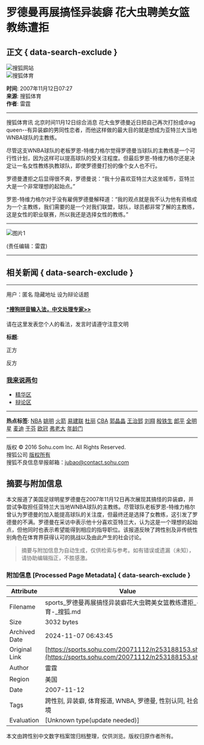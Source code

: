# 罗德曼再展搞怪异装癖 花大虫聘美女篮教练遭拒

## 正文 { data-search-exclude }


![搜狐网站](https://images.sohu.com/uiue/sohu_logo/2005/sohu_logo2.gif)  
![搜狐体育](https://sports.sohu.com/upload/simgs20110121/sports_gmlogo2.gif)  

**时间**: 2007年11月12日07:27  
**来源**: 搜狐体育  
**作者**: 雷霆  

---

搜狐体育讯 北京时间11月12日综合消息 花大虫罗德曼近日把自己再次打扮成drag queen--有异装癖的男同性恋者，而他这样做的最大目的就是想成为亚特兰大当地WNBA球队的主教练。

尽管这支WNBA球队的老板罗恩-特维力格尔觉得罗德曼当球队的主教练是一个可行性计划，因为这样可以提高球队的受关注程度。但最后罗恩-特维力格尔还是决定让一名女性教练执教球队，即使罗德曼打扮的像个女人也不行。

罗德曼遭拒之后显得很不爽，罗德曼说：“我十分喜欢亚特兰大这坐城市，亚特兰大是一个非常理想的起始点。”

罗恩-特维力格尔对于没有雇佣罗德曼解释道：“我的观点就是我不认为他有资格成为一个主教练，我们需要的是一个对我们联盟，球队，球员都非常了解的主教练，这是女性的职业联赛，所以我还是选择女性的教练。”

---

![图片1](https://photocdn.sohu.com/20070101/Img247386504.gif)  

(责任编辑：雷霆)

---

## 相关新闻 { data-search-exclude }

---

用户：匿名 隐藏地址 设为辩论话题

#### [*搜狗拼音输入法，中文处理专家>>](https://pinyin.sogou.com?p=51231100)

请在这里发表您个人的看法，发言时请遵守注意文明

**标题**:

正方

反方

### [我来说两句](https://comment2.news.sohu.com/viewcomments.action?id=253188153)

- [精华区](https://comment2.news.sohu.com/viewelites.action?id=253188153)
- [辩论区](https://comment2.news.sohu.com/viewdebates.action?id=253188153)

---

**热点标签**: [NBA](https://tag.blog.sohu.com/NBA/) [姚明](https://tag.blog.sohu.com/%D2%A6%C3%F7/) [火箭](https://tag.blog.sohu.com/%BB%F0%BC%FD/) [易建联](https://tag.blog.sohu.com/%D2%D7%BD%A8%C1%AA/) [杜丽](https://tag.blog.sohu.com/%B6%C5%C0%F6/) [CBA](https://tag.blog.sohu.com/CBA/) [郭晶晶](https://tag.blog.sohu.com/%B9%F9%BE%A7%BE%A7/) [王治郅](https://tag.blog.sohu.com/%CD%F5%D6%CE%DB%A4/) [刘翔](https://tag.blog.sohu.com/%C1%F5%CF%E8/) [殷铁生](https://tag.blog.sohu.com/%D2%F3%CC%FA%C9%FA/) [郎平](https://tag.blog.sohu.com/%C0%C9%C6%BD/) [全明星](https://tag.blog.sohu.com/%C8%AB%C3%F7%D0%C7/) [麦迪](https://tag.blog.sohu.com/%C2%F3%B5%CF/) [于芬](https://tag.blog.sohu.com/%D3%DA%B7%D2/) [欧冠](https://tag.blog.sohu.com/%C5%B7%B9%DA/) [弗老大](https://tag.blog.sohu.com/%B8%A5%C0%CF%B4%F3/) [年龄门](https://tag.blog.sohu.com/%C4%EA%C1%E4%C3%C5/)  

---

版权 © 2016 Sohu.com Inc. All Rights Reserved.  
搜狐公司 [版权所有](https://corp.sohu.com/s2007/copyright/)  
搜狐不良信息举报邮箱：[jubao@contact.sohu.com](mailto:jubao@contact.sohu.com)

## 摘要与附加信息

<!-- tcd_abstract -->
本文报道了美国足球明星罗德曼在2007年11月12日再次展现其搞怪的异装癖，并尝试争取担任亚特兰大当地WNBA球队的主教练。尽管球队老板罗恩-特维力格尔曾认为罗德曼的加入能提高球队的关注度，但最终还是选择了女教练，这引发了罗德曼的不满。罗德曼在采访中表示他十分喜欢亚特兰大，认为这是一个理想的起始点，但他同时也表示希望能得到相应的指导职位。该报道反映了跨性别及非传统性别角色在体育界获得认可的挑战以及由此产生的社会讨论。
<!-- tcd_abstract_end -->

> 摘要与附加信息为自动生成，仅供检索与参考。如有错误或遗漏（未知），请协助编辑指正，不胜感激。

### 附加信息 [Processed Page Metadata] { data-search-exclude }

| Attribute       | Value                                  |
|-----------------|----------------------------------------|
| Filename        | sports_罗德曼再展搞怪异装癖花大虫聘美女篮教练遭拒_-_体育-_搜狐.md                             |
| Size            | 3032 bytes                           |
| Archived Date   | 2024-11-07 06:43:45                             |
| Original Link   | [https://sports.sohu.com/20071112/n253188153.shtml](https://sports.sohu.com/20071112/n253188153.shtml)                       |
| Author          | 雷霆                               |
| Region          | 美国                               |
| Date            | 2007-11-12                                 |
| Tags            | 跨性别, 异装癖, 体育报道, WNBA, 罗德曼, 性别认同, 社会环境                                 |
| Evaluation            | [Unknown type(update needed)]                                 |
<!-- tcd_table_end -->

本文由跨性别中文数字档案馆归档整理，仅供浏览。版权归原作者所有。

